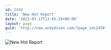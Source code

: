```yaml
---
id: 2450
title: 'New Hot Report'
date: '2023-03-17T13:45:29+00:00'
layout: page
guid: 'http://new.andydixon.com/?page_id=2450'
---
```


![New Hot Report](https://i0.wp.com/assets.g8x2.ldn.idrivee2-23.com/posters/New%20Hot%20Report%2001.jpg?w=1200&ssl=1 "New Hot Report")